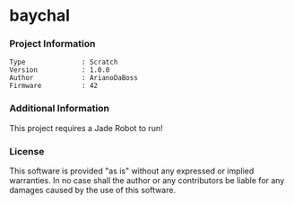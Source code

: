 baychal
================



### Project Information
```
Type              : Scratch
Version           : 1.0.0
Author            : ArianoDaBoss
Firmware          : 42
```

### Additional Information
This project requires a Jade Robot to run!

### License
This software is provided "as is" without any expressed or implied warranties.  In no case shall the author or any contributors be liable for any damages caused by the use of this software.

